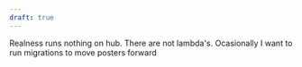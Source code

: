 ```yaml
---
draft: true
---
```


Realness runs nothing on hub. There are not lambda's. Ocasionally I want to run migrations to move posters forward
